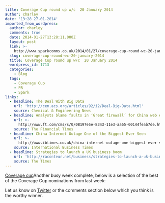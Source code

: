 ```yaml
---
title: Coverage Cup round up w/c  20 January 2014
author: charley
date: '13:28 27-01-2014'
imported_from_wordpress:
  author: charley
  comments: true
  date: 2014-01-27T13:28:11.000Z
  layout: post
  link: >-
    http://www.sparkcomms.co.uk/2014/01/27/coverage-cup-round-wc-20-january-2014/
  slug: coverage-cup-round-wc-20-january-2014
  title: Coverage Cup round up w/c  20 January 2014
  wordpress_id: 1713
  categories:
    - Blog
  tags:
    - Coverage Cup
    - PR
    - Spark
links:
  - headline: The Deal With Big Data
    url: 'http://cen.acs.org/articles/92/i2/Deal-Big-Data.html'
    source: Chemical & Engineering News
  - headline: Analysts blame faults in ‘Great firewall’ for China web outage
    url: >-
      http://www.ft.com/cms/s/0/08197e6e-8343-11e3-aa65-00144feab7de.html#axzz2raweyOgn
    source: The Financial Times
  - headline: China Internet Outage One of the Biggest Ever Seen
    url: >-
      http://www.ibtimes.co.uk/china-internet-outage-one-biggest-ever-seen-1433367
    source: International Business Times
  - headline: Strategies to launch a UK business boom
    url: 'http://raconteur.net/business/strategies-to-launch-a-uk-business-boom'
    source: The Times
---
```

[Coverage cup](Coverage-cup-167x300.jpg)Another busy week complete, below is a selection of the best of the Coverage Cup nominations from last week:

Let us know on [Twitter](https://twitter.com/sparkcomms) or the comments section below which you think is the worthy winner.
